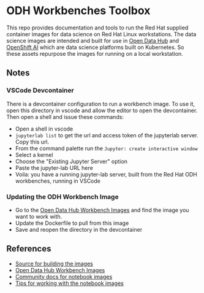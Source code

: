 # ODH Workbenches Toolbox

This repo provides documentation and tools to run the Red Hat supplied 
container images for data science on Red Hat Linux workstations.  The data
science images are intended and built for use in [Open Data Hub](https://github.com/opendatahub-io)
and [OpenShift AI](https://www.redhat.com/en/technologies/cloud-computing/openshift/aiml) which are data science platforms built on Kubernetes.
So these assets repurpose the images for running on a local workstation.

## Notes

### VSCode Devcontainer
There is a devcontainer configuration to run a workbench image.  To use it, open this directory in vscode and allow the editor to open the devcontainer.  Then open a shell and issue these commands:
* Open a shell in vscode
* `jupyterlab list` to get the url and access token of the jupyterlab server.  Copy this url.
* From the command palette run the `Jupyter: create interactive window`
* Select a kernel
* Choose the "Existing Jupyter Server" option
* Paste the jupyter-lab URL here
* Voila: you have a running jupyter-lab server, built from the Red Hat ODH workbenches, running in VSCode

### Updating the ODH Workbench Image
* Go to the [Open Data Hub Workbench Images](https://quay.io/repository/opendatahub/workbench-images) and find the image you want to work with.
* Update the Dockerfile to pull from this image
* Save and reopen the directory in the devcontainer

## References
* [Source for building the images](https://github.com/red-hat-data-services/notebooks/tree/main)
* [Open Data Hub Workbench Images](https://quay.io/repository/opendatahub/workbench-images)
* [Community docs for notebook images](https://github.com/opendatahub-io/notebooks/wiki/Developer-Guide)
* [Tips for working with the notebook images](https://ai-on-openshift.io/odh-rhods/custom-notebooks/)